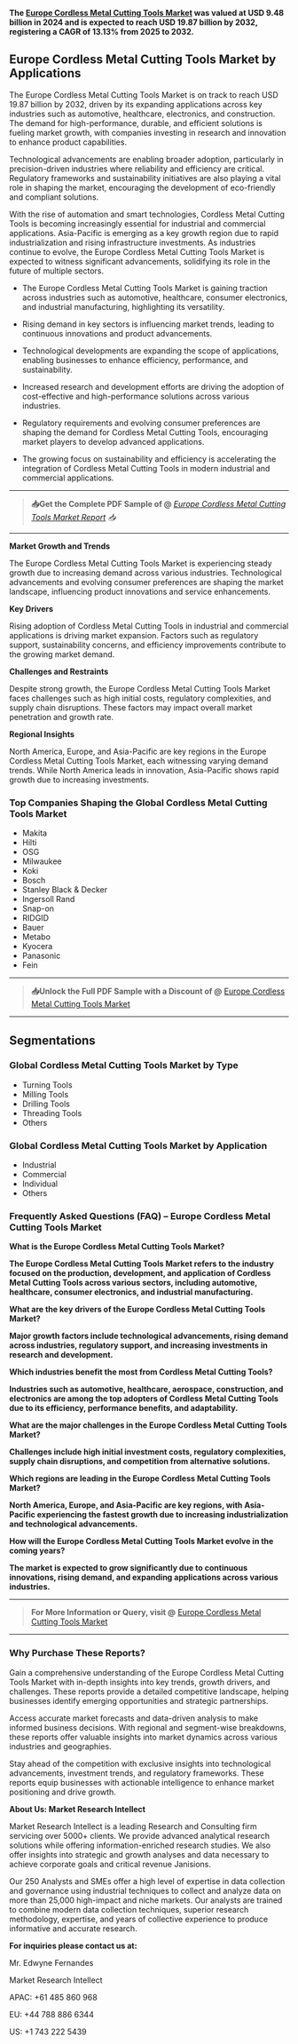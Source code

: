 <p><strong>The <a href="https://www.marketresearchintellect.com/download-sample/?rid=1042167&amp;utm_source=Pulse-April-Europe&amp;utm_medium=852">Europe Cordless Metal Cutting Tools Market</a> was valued at USD 9.48 billion in 2024 and is expected to reach USD 19.87 billion by 2032, registering a CAGR of 13.13% from 2025 to 2032.</strong></p><h2>Europe Cordless Metal Cutting Tools Market by Applications&nbsp;</h2><p><p>The Europe Cordless Metal Cutting Tools Market is on track to reach USD 19.87 billion by 2032, driven by its expanding applications across key industries such as automotive, healthcare, electronics, and construction. The demand for high-performance, durable, and efficient solutions is fueling market growth, with companies investing in research and innovation to enhance product capabilities.</p><p>Technological advancements are enabling broader adoption, particularly in precision-driven industries where reliability and efficiency are critical. Regulatory frameworks and sustainability initiatives are also playing a vital role in shaping the market, encouraging the development of eco-friendly and compliant solutions.</p><p>With the rise of automation and smart technologies, Cordless Metal Cutting Tools is becoming increasingly essential for industrial and commercial applications. Asia-Pacific is emerging as a key growth region due to rapid industrialization and rising infrastructure investments. As industries continue to evolve, the Europe Cordless Metal Cutting Tools Market is expected to witness significant advancements, solidifying its role in the future of multiple sectors.</p></p><ul><li><p>The Europe Cordless Metal Cutting Tools Market is gaining traction across industries such as automotive, healthcare, consumer electronics, and industrial manufacturing, highlighting its versatility.</p></li><li><p>Rising demand in key sectors is influencing market trends, leading to continuous innovations and product advancements.</p></li><li><p>Technological developments are expanding the scope of applications, enabling businesses to enhance efficiency, performance, and sustainability.</p></li><li><p>Increased research and development efforts are driving the adoption of cost-effective and high-performance solutions across various industries.</p></li><li><p>Regulatory requirements and evolving consumer preferences are shaping the demand for Cordless Metal Cutting Tools, encouraging market players to develop advanced applications.</p></li><li><p>The growing focus on sustainability and efficiency is accelerating the integration of Cordless Metal Cutting Tools in modern industrial and commercial applications.</p></li></ul><hr /><blockquote><p><strong><span class="font-[700]">📥Get the Complete PDF Sample of @ </span></strong><em><span class="font-[700]"><a href="https://www.marketresearchintellect.com/download-sample/?rid=1042167&amp;utm_source=Pulse-April-Europe&amp;utm_medium=852" target="_blank" data-tracking-control-name="article-ssr-frontend-pulse_little-text-block" data-tracking-will-navigate="" data-test-link="">Europe Cordless Metal Cutting Tools Market Report</a>&nbsp;📥</span></em></p></blockquote><hr /><p class="" data-start="77" data-end="360"><strong data-start="77" data-end="105">Market Growth and Trends</strong></p><p class="" data-start="77" data-end="360">The Europe Cordless Metal Cutting Tools Market is experiencing steady growth due to increasing demand across various industries. Technological advancements and evolving consumer preferences are shaping the market landscape, influencing product innovations and service enhancements.</p><p class="" data-start="362" data-end="606"><strong data-start="362" data-end="377">Key Drivers</strong></p><p class="" data-start="362" data-end="606">Rising adoption of Cordless Metal Cutting Tools in industrial and commercial applications is driving market expansion. Factors such as regulatory support, sustainability concerns, and efficiency improvements contribute to the growing market demand.</p><p class="" data-start="608" data-end="849"><strong data-start="608" data-end="637">Challenges and Restraints</strong></p><p class="" data-start="608" data-end="849">Despite strong growth, the Europe Cordless Metal Cutting Tools Market faces challenges such as high initial costs, regulatory complexities, and supply chain disruptions. These factors may impact overall market penetration and growth rate.</p><p class="" data-start="851" data-end="1095"><strong data-start="851" data-end="872">Regional Insights</strong></p><p class="" data-start="851" data-end="1095">North America, Europe, and Asia-Pacific are key regions in the Europe Cordless Metal Cutting Tools Market, each witnessing varying demand trends. While North America leads in innovation, Asia-Pacific shows rapid growth due to increasing investments.</p><p><h3>Top Companies Shaping the Global Cordless Metal Cutting Tools Market </h3><ul><li>Makita</li><li>Hilti</li><li>OSG</li><li>Milwaukee</li><li>Koki</li><li>Bosch</li><li>Stanley Black & Decker</li><li>Ingersoll Rand</li><li>Snap-on</li><li>RIDGID</li><li>Bauer</li><li>Metabo</li><li>Kyocera</li><li>Panasonic</li><li>Fein</li></ul></p><hr /><blockquote><p><strong>📥Unlock the Full PDF Sample with a Discount of @</strong> <a href="https://www.marketresearchintellect.com/ask-for-discount/?rid=1042167&amp;utm_source=Pulse-April-Europe&amp;utm_medium=852">Europe Cordless Metal Cutting Tools Market</a></p></blockquote><hr /><p><h2>Segmentations</h2><h3>Global Cordless Metal Cutting Tools Market by Type</h3><ul><li>Turning Tools</li><li>Milling Tools</li><li>Drilling Tools</li><li>Threading Tools</li><li>Others</li></ul><h3>Global Cordless Metal Cutting Tools Market by Application</h3><ul><li>Industrial</li><li>Commercial</li><li>Individual</li><li>Others</li></ul></p><h3><strong>Frequently Asked Questions (FAQ) &ndash; Europe Cordless Metal Cutting Tools Market</strong></h3><p><strong>What is the Europe Cordless Metal Cutting Tools Market?</strong></p><p><strong>The Europe Cordless Metal Cutting Tools Market refers to the industry focused on the production, development, and application of Cordless Metal Cutting Tools across various sectors, including automotive, healthcare, consumer electronics, and industrial manufacturing.</strong></p><p><strong>What are the key drivers of the Europe Cordless Metal Cutting Tools Market?</strong></p><p><strong>Major growth factors include technological advancements, rising demand across industries, regulatory support, and increasing investments in research and development.</strong></p><p><strong>Which industries benefit the most from Cordless Metal Cutting Tools?</strong></p><p><strong>Industries such as automotive, healthcare, aerospace, construction, and electronics are among the top adopters of Cordless Metal Cutting Tools due to its efficiency, performance benefits, and adaptability.</strong></p><p><strong>What are the major challenges in the Europe Cordless Metal Cutting Tools Market?</strong></p><p><strong>Challenges include high initial investment costs, regulatory complexities, supply chain disruptions, and competition from alternative solutions.</strong></p><p><strong>Which regions are leading in the Europe Cordless Metal Cutting Tools Market?</strong></p><p><strong>North America, Europe, and Asia-Pacific are key regions, with Asia-Pacific experiencing the fastest growth due to increasing industrialization and technological advancements.</strong></p><p><strong>How will the Europe Cordless Metal Cutting Tools Market evolve in the coming years?</strong></p><p><strong>The market is expected to grow significantly due to continuous innovations, rising demand, and expanding applications across various industries.</strong></p><hr /><blockquote><p><span class="font-[700]"><strong>For More Information or Query, visit&nbsp;@</strong>&nbsp;</span><span class="font-[700]"><a href="https://www.marketresearchintellect.com/product/cordless-metal-cutting-tools-market/?utm_source=Linkedin&utm_medium=852" target="_blank" data-tracking-control-name="article-ssr-frontend-pulse_little-text-block" data-tracking-will-navigate="" data-test-link="">Europe Cordless Metal Cutting Tools Market</a></span></p></blockquote><hr /><h3><strong data-start="0" data-end="31">Why Purchase These Reports?</strong></h3><p class="" data-start="35" data-end="297">Gain a comprehensive understanding of the Europe Cordless Metal Cutting Tools Market with in-depth insights into key trends, growth drivers, and challenges. These reports provide a detailed competitive landscape, helping businesses identify emerging opportunities and strategic partnerships.</p><p class="" data-start="299" data-end="540">Access accurate market forecasts and data-driven analysis to make informed business decisions. With regional and segment-wise breakdowns, these reports offer valuable insights into market dynamics across various industries and geographies.</p><p class="" data-start="542" data-end="784">Stay ahead of the competition with exclusive insights into technological advancements, investment trends, and regulatory frameworks. These reports equip businesses with actionable intelligence to enhance market positioning and drive growth.</p><p><strong><span class="font-[700]">About Us: Market Research Intellect</span></strong></p><p><span class="">Market Research Intellect is a leading Research and Consulting firm servicing over 5000+ clients. We provide advanced analytical research solutions while offering information-enriched research studies.&nbsp;</span>We also offer insights into strategic and growth analyses and data necessary to achieve corporate goals and critical revenue Janisions.</p><p><span class="">Our 250 Analysts and SMEs offer a high level of expertise in data collection and governance using industrial techniques to collect and analyze data on more than 25,000 high-impact and niche markets. Our analysts are trained to combine modern data collection techniques, superior research methodology, expertise, and years of collective experience to produce informative and accurate research.</span></p><p><strong>For inquiries please contact us at:</strong></p><p>Mr. Edwyne Fernandes</p><p>Market Research Intellect</p><p>APAC: +61 485 860 968</p><p>EU: +44 788 886 6344</p><p>US: +1 743 222 5439</p>